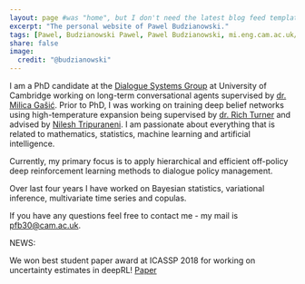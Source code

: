 ```yaml
---
layout: page #was "home", but I don't need the latest blog feed template on the homepage
excerpt: "The personal website of Pawel Budzianowski."
tags: [Pawel, Budzianowski Pawel, Pawel Budzianowski, mi.eng.cam.ac.uk/~pfb30/, Budzianowski,Paweł, pawelbudzianowski, pawel budzianowski, home page]
share: false
image:
  credit: "@budzianowski"
---
```



I am a PhD candidate at the [Dialogue Systems Group](http://mi.eng.cam.ac.uk/research/dialogue/) at University of Cambridge working on long-term conversational agents supervised by [dr. Milica Gašić](https://mi.eng.cam.ac.uk/~mg436). Prior to PhD, I was working on training deep belief networks using high-temperature expansion being supervised by [dr. Rich Turner](http://learning.eng.cam.ac.uk/Public/Turner/WebHome) and advised by [Nilesh Tripuraneni](https://people.eecs.berkeley.edu/~nileshtrip/). I am passionate about everything that is related to mathematics, statistics, machine learning and artificial intelligence.

Currently, my primary focus is to apply hierarchical and efficient off-policy deep reinforcement learning methods to dialogue policy management.

Over last four years I have worked on Bayesian statistics, variational inference, multivariate time series and copulas.

If you have any questions feel free to contact me - my mail is pfb30@cam.ac.uk.

NEWS:

We won best student paper award at ICASSP 2018 for working on uncertainty estimates in deepRL! [Paper](https://arxiv.org/abs/1711.11486)
